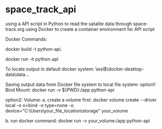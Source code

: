 # space_track_api
using a API script in Python to read the satalite data through space-track.org
using Docker to create a container environment for API script

Docker Commands:

docker build -t python-api.

docker run -it python-api

To locate output in default docker system:
\\wsl$\docker-desktop-data\data\...


Saving output data from Docker file system to local file system:
option1: Bind Mount:
docker run -v ${PWD}:/app python-api

option2: Volume:
a. create a volume first:
docker volume create --driver local -o o=bind -o type=none -o device="C:\Users\your_file_location\storage" your_volume

b. run docker command:
docker run -v your_volume:/app python-api

